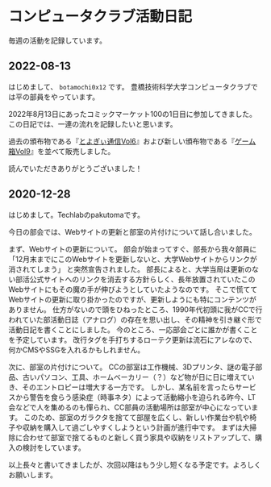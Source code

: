 コンピュータクラブ活動日記
==========================

毎週の活動を記録しています。

2022-08-13
----------

はじめまして、 `botamochi0x12` です。
豊橋技術科学大学コンピュータクラブでは平の部員をやっています。

2022年8月13日にあったコミックマーケット100の1日目に参加してきました。
この日記では、一連の流れを記録したいと思います。

過去の頒布物である『[とよぎぃ通信Vol6](../toyogy.html)』および新しい頒布物である『[ゲーム箱Vol9](../game/index.html)』を並べて販売しました。
<!-- TODO -->

<!-- TODO -->
<!-- コンピュータクラブの活動を外部に公開するために始まった（はずの）コンピュータクラブ活動日記ではありますが、三日坊主どころか1日だけしか記録されていないのはどうなんだろうと入部前から思っていました。
とはいえこのような記録を何代にも渡って続けていくことは非常に難しいと容易に想像できます。
それを踏まえて、できる限り記録へのハードルを下げるために小粒な文章を書こうとした結果がこの日記なのです。
せっかくコロナ禍の活動自粛モードから通常運転モードに移行しようとしているのだから、その様子を記録したい。
そんなことを考えながらこの日記を書いています。 -->

<!-- TODO -->
<!-- 今後の部活動でもこのような「遠征」を継続して再現していけるように、この日記で定期的な活動の目安を示せたのなら本望です。 -->

読んでいただきありがとうございました！

2020-12-28
----------

はじめまして。Techlabのpakutomaです。

今日の部会では、Webサイトの更新と部室の片付けについて話し合いました。

まず、Webサイトの更新について。
部会が始まってすぐ、部長から我々部員に
「12月末までにこのWebサイトを更新しないと、大学Webサイトからリンクが消されてしまう」
と突然宣告されました。
部長によると、大学当局は更新のない部活公式サイトへのリンクを消去する方針らしく、長年放置されていたこのWebサイトにもその魔の手が伸びようとしていたようなのです。
そこで慌ててWebサイトの更新に取り掛かったのですが、更新しようにも特にコンテンツがありません。
仕方がないので頭をひねったところ、1990年代初頭に我がCCで行われていた部活動日誌（アナログ）の存在を思い出し、その精神を引き継ぐ形で活動日記を書くことにしました。
今のところ、一応部会ごとに誰かが書くことを予定しています。
改行タグを手打ちするローテク更新は流石にアレなので、何かCMSやSSGを入れるかもしれません。

次に、部室の片付けについて。
CCの部室は工作機械、3Dプリンタ、謎の電子部品、古いパソコン、工具、ホームベーカリー（？）など物が日に日に増えていき、そのエントロピーは増大する一方です。
しかし、某名前を言ったらサービスから警告を食らう感染症（時事ネタ）によって活動縮小を迫られる昨今、LT会などで人を集めるのも憚られ、CC部員の活動場所は部室が中心になっています。
このため、部室のガラクタを捨てて部屋を広くし、新しい作業台や机や椅子や収納を購入して過ごしやすくしようという計画が進行中です。
まずは大掃除に合わせて部室で捨てるものと新しく買う家具や収納をリストアップして、購入の検討をしています。

以上長々と書いてきましたが、次回以降はもう少し短くなる予定です。よろしくお願いします。
